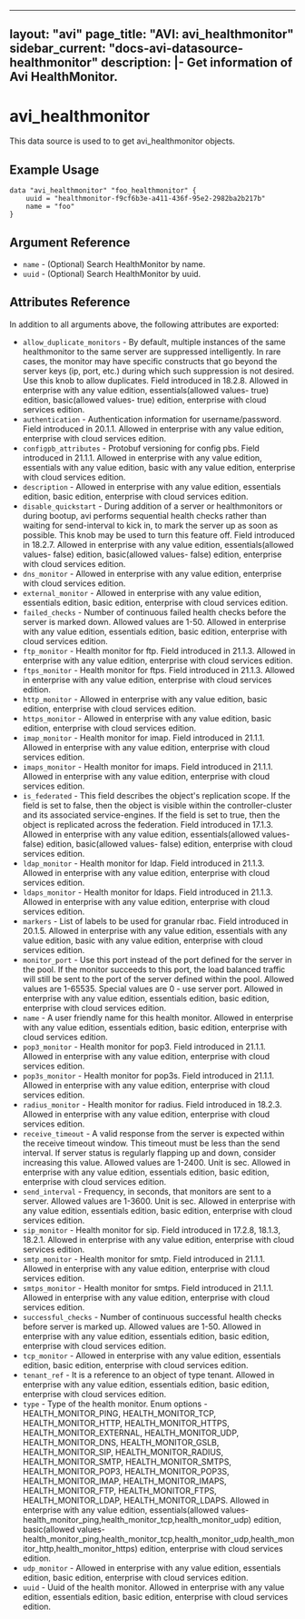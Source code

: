 <!--
    Copyright 2021 VMware, Inc.
    SPDX-License-Identifier: Mozilla Public License 2.0
-->
---
layout: "avi"
page_title: "AVI: avi_healthmonitor"
sidebar_current: "docs-avi-datasource-healthmonitor"
description: |-
  Get information of Avi HealthMonitor.
---

# avi_healthmonitor

This data source is used to to get avi_healthmonitor objects.

## Example Usage

```hcl
data "avi_healthmonitor" "foo_healthmonitor" {
    uuid = "healthmonitor-f9cf6b3e-a411-436f-95e2-2982ba2b217b"
    name = "foo"
}
```

## Argument Reference

* `name` - (Optional) Search HealthMonitor by name.
* `uuid` - (Optional) Search HealthMonitor by uuid.

## Attributes Reference

In addition to all arguments above, the following attributes are exported:

* `allow_duplicate_monitors` - By default, multiple instances of the same healthmonitor to the same server are suppressed intelligently. In rare cases, the monitor may have specific constructs that go beyond the server keys (ip, port, etc.) during which such suppression is not desired. Use this knob to allow duplicates. Field introduced in 18.2.8. Allowed in enterprise with any value edition, essentials(allowed values- true) edition, basic(allowed values- true) edition, enterprise with cloud services edition.
* `authentication` - Authentication information for username/password. Field introduced in 20.1.1. Allowed in enterprise with any value edition, enterprise with cloud services edition.
* `configpb_attributes` - Protobuf versioning for config pbs. Field introduced in 21.1.1. Allowed in enterprise with any value edition, essentials with any value edition, basic with any value edition, enterprise with cloud services edition.
* `description` - Allowed in enterprise with any value edition, essentials edition, basic edition, enterprise with cloud services edition.
* `disable_quickstart` - During addition of a server or healthmonitors or during bootup, avi performs sequential health checks rather than waiting for send-interval to kick in, to mark the server up as soon as possible. This knob may be used to turn this feature off. Field introduced in 18.2.7. Allowed in enterprise with any value edition, essentials(allowed values- false) edition, basic(allowed values- false) edition, enterprise with cloud services edition.
* `dns_monitor` - Allowed in enterprise with any value edition, enterprise with cloud services edition.
* `external_monitor` - Allowed in enterprise with any value edition, essentials edition, basic edition, enterprise with cloud services edition.
* `failed_checks` - Number of continuous failed health checks before the server is marked down. Allowed values are 1-50. Allowed in enterprise with any value edition, essentials edition, basic edition, enterprise with cloud services edition.
* `ftp_monitor` - Health monitor for ftp. Field introduced in 21.1.3. Allowed in enterprise with any value edition, enterprise with cloud services edition.
* `ftps_monitor` - Health monitor for ftps. Field introduced in 21.1.3. Allowed in enterprise with any value edition, enterprise with cloud services edition.
* `http_monitor` - Allowed in enterprise with any value edition, basic edition, enterprise with cloud services edition.
* `https_monitor` - Allowed in enterprise with any value edition, basic edition, enterprise with cloud services edition.
* `imap_monitor` - Health monitor for imap. Field introduced in 21.1.1. Allowed in enterprise with any value edition, enterprise with cloud services edition.
* `imaps_monitor` - Health monitor for imaps. Field introduced in 21.1.1. Allowed in enterprise with any value edition, enterprise with cloud services edition.
* `is_federated` - This field describes the object's replication scope. If the field is set to false, then the object is visible within the controller-cluster and its associated service-engines. If the field is set to true, then the object is replicated across the federation. Field introduced in 17.1.3. Allowed in enterprise with any value edition, essentials(allowed values- false) edition, basic(allowed values- false) edition, enterprise with cloud services edition.
* `ldap_monitor` - Health monitor for ldap. Field introduced in 21.1.3. Allowed in enterprise with any value edition, enterprise with cloud services edition.
* `ldaps_monitor` - Health monitor for ldaps. Field introduced in 21.1.3. Allowed in enterprise with any value edition, enterprise with cloud services edition.
* `markers` - List of labels to be used for granular rbac. Field introduced in 20.1.5. Allowed in enterprise with any value edition, essentials with any value edition, basic with any value edition, enterprise with cloud services edition.
* `monitor_port` - Use this port instead of the port defined for the server in the pool. If the monitor succeeds to this port, the load balanced traffic will still be sent to the port of the server defined within the pool. Allowed values are 1-65535. Special values are 0 - use server port. Allowed in enterprise with any value edition, essentials edition, basic edition, enterprise with cloud services edition.
* `name` - A user friendly name for this health monitor. Allowed in enterprise with any value edition, essentials edition, basic edition, enterprise with cloud services edition.
* `pop3_monitor` - Health monitor for pop3. Field introduced in 21.1.1. Allowed in enterprise with any value edition, enterprise with cloud services edition.
* `pop3s_monitor` - Health monitor for pop3s. Field introduced in 21.1.1. Allowed in enterprise with any value edition, enterprise with cloud services edition.
* `radius_monitor` - Health monitor for radius. Field introduced in 18.2.3. Allowed in enterprise with any value edition, enterprise with cloud services edition.
* `receive_timeout` - A valid response from the server is expected within the receive timeout window. This timeout must be less than the send interval. If server status is regularly flapping up and down, consider increasing this value. Allowed values are 1-2400. Unit is sec. Allowed in enterprise with any value edition, essentials edition, basic edition, enterprise with cloud services edition.
* `send_interval` - Frequency, in seconds, that monitors are sent to a server. Allowed values are 1-3600. Unit is sec. Allowed in enterprise with any value edition, essentials edition, basic edition, enterprise with cloud services edition.
* `sip_monitor` - Health monitor for sip. Field introduced in 17.2.8, 18.1.3, 18.2.1. Allowed in enterprise with any value edition, enterprise with cloud services edition.
* `smtp_monitor` - Health monitor for smtp. Field introduced in 21.1.1. Allowed in enterprise with any value edition, enterprise with cloud services edition.
* `smtps_monitor` - Health monitor for smtps. Field introduced in 21.1.1. Allowed in enterprise with any value edition, enterprise with cloud services edition.
* `successful_checks` - Number of continuous successful health checks before server is marked up. Allowed values are 1-50. Allowed in enterprise with any value edition, essentials edition, basic edition, enterprise with cloud services edition.
* `tcp_monitor` - Allowed in enterprise with any value edition, essentials edition, basic edition, enterprise with cloud services edition.
* `tenant_ref` - It is a reference to an object of type tenant. Allowed in enterprise with any value edition, essentials edition, basic edition, enterprise with cloud services edition.
* `type` - Type of the health monitor. Enum options - HEALTH_MONITOR_PING, HEALTH_MONITOR_TCP, HEALTH_MONITOR_HTTP, HEALTH_MONITOR_HTTPS, HEALTH_MONITOR_EXTERNAL, HEALTH_MONITOR_UDP, HEALTH_MONITOR_DNS, HEALTH_MONITOR_GSLB, HEALTH_MONITOR_SIP, HEALTH_MONITOR_RADIUS, HEALTH_MONITOR_SMTP, HEALTH_MONITOR_SMTPS, HEALTH_MONITOR_POP3, HEALTH_MONITOR_POP3S, HEALTH_MONITOR_IMAP, HEALTH_MONITOR_IMAPS, HEALTH_MONITOR_FTP, HEALTH_MONITOR_FTPS, HEALTH_MONITOR_LDAP, HEALTH_MONITOR_LDAPS. Allowed in enterprise with any value edition, essentials(allowed values- health_monitor_ping,health_monitor_tcp,health_monitor_udp) edition, basic(allowed values- health_monitor_ping,health_monitor_tcp,health_monitor_udp,health_monitor_http,health_monitor_https) edition, enterprise with cloud services edition.
* `udp_monitor` - Allowed in enterprise with any value edition, essentials edition, basic edition, enterprise with cloud services edition.
* `uuid` - Uuid of the health monitor. Allowed in enterprise with any value edition, essentials edition, basic edition, enterprise with cloud services edition.

